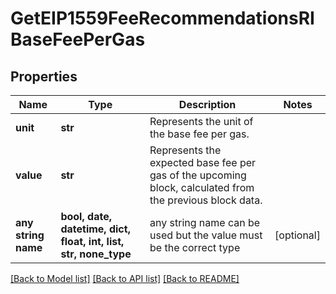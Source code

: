 # GetEIP1559FeeRecommendationsRIBaseFeePerGas


## Properties
Name | Type | Description | Notes
------------ | ------------- | ------------- | -------------
**unit** | **str** | Represents the unit of the base fee per gas. | 
**value** | **str** | Represents the expected base fee per gas of the upcoming block, calculated from the previous block data. | 
**any string name** | **bool, date, datetime, dict, float, int, list, str, none_type** | any string name can be used but the value must be the correct type | [optional]

[[Back to Model list]](../README.md#documentation-for-models) [[Back to API list]](../README.md#documentation-for-api-endpoints) [[Back to README]](../README.md)



